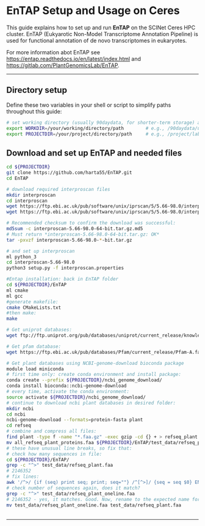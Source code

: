 # EnTAP Setup and Usage on Ceres

This guide explains how to set up and run **EnTAP** on the SCINet Ceres HPC cluster. EnTAP (Eukyarotic Non-Model Transcriptome Annotation Pipeline) is used for functional annotation of de novo transcriptomes in eukaryotes.

For more information abot EnTAP see https://entap.readthedocs.io/en/latest/index.html and https://gitlab.com/PlantGenomicsLab/EnTAP.

---

## Directory setup
Define these two variables in your shell or script to simplify paths throughout this guide:
```bash
# set working directory (usually 90daydata, for shorter-term storage) and project directory (project, for longer storage)
export WORKDIR=/your/working/directory/path        # e.g., /90daydata/user/EnTAP_runs
export PROJECTDIR=/your/project/directory/path     # e.g., /project/labname/user
```

## Download and set up EnTAP and needed files
```bash
cd ${PROJECTDIR}
git clone https://github.com/harta55/EnTAP.git
cd EnTAP

# download required interproscan files
mkdir interproscan
cd interproscan
wget https://ftp.ebi.ac.uk/pub/software/unix/iprscan/5/5.66-98.0/interproscan-5.66-98.0-64-bit.tar.gz
wget https://ftp.ebi.ac.uk/pub/software/unix/iprscan/5/5.66-98.0/interproscan-5.66-98.0-64-bit.tar.gz.md5

# Recommended checksum to confirm the download was successful:
md5sum -c interproscan-5.66-98.0-64-bit.tar.gz.md5
# Must return *interproscan-5.66-98.0-64-bit.tar.gz: OK*
tar -pxvzf interproscan-5.66-98.0-*-bit.tar.gz

# and set up interproscan
ml python_3
cd interproscan-5.66-98.0
python3 setup.py -f interproscan.properties

#Entap installation: back in EnTAP folder
cd ${PROJECTDIR}/EnTAP
ml cmake
ml gcc
#generate makefile:
cmake CMakeLists.txt
#then make:
make

# Get uniprot databases:
wget ftp://ftp.uniprot.org/pub/databases/uniprot/current_release/knowledgebase/complete/uniprot_sprot.fasta.gz

# Get pfam database:
wget https://ftp.ebi.ac.uk/pub/databases/Pfam/current_release/Pfam-A.fasta.gz

# Get plant databases using NCBI-genome-download bioconda package
module load miniconda
# first time only: create conda environment and install package:
conda create --prefix ${PROJECTDIR}/ncbi_genome_download/
conda install bioconda::ncbi-genome-download
# every time, activate the conda environment:
source activate ${PROJECTDIR}/ncbi_genome_download/
# continue to download ncbi plant databases in desired folder:
mkdir ncbi
cd ncbi
ncbi-genome-download --formats=protein-fasta plant
cd refseq
# combine and compress all files:
find plant -type f -name "*.faa.gz" -exec gzip -cd {} + > refseq_plant.faa
mv all_refseq_plant_proteins.faa ${PROJECTDIR}/EnTAP/test_data/refseq_plant.faa
# these have unusual line breaks, so fix that:
# check how many sequences in file:
cd ${PROJECTDIR}/EnTAP/
grep -c "^>" test_data/refseq_plant.faa     
# 2146352
# fix lines:
awk '/^>/ {if (seq) print seq; print; seq=""} /^[^>]/ {seq = seq $0} END {if (seq) print seq}' test_data/refseq_plant.faa > test_data/refseq_plant_oneline.faa
# check number of sequences again, does it match?
grep -c "^>" test_data/refseq_plant_oneline.faa     
# 2146352 - yes, it matches. Good. Now, rename to the expected name for this database.
mv test_data/refseq_plant_oneline.faa test_data/refseq_plant.faa 
```

## 


---

